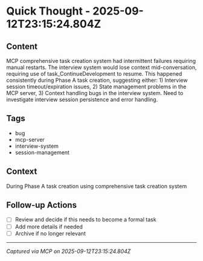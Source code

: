 # Quick Thought - 2025-09-12T23:15:24.804Z

## Content
MCP comprehensive task creation system had intermittent failures requiring manual restarts. The interview system would lose context mid-conversation, requiring use of task_ContinueDevelopment to resume. This happened consistently during Phase A task creation, suggesting either: 1) Interview session timeout/expiration issues, 2) State management problems in the MCP server, 3) Context handling bugs in the interview system. Need to investigate interview session persistence and error handling.

## Tags
- bug
- mcp-server
- interview-system
- session-management

## Context
During Phase A task creation using comprehensive task creation system

## Follow-up Actions
- [ ] Review and decide if this needs to become a formal task
- [ ] Add more details if needed
- [ ] Archive if no longer relevant

---
*Captured via MCP on 2025-09-12T23:15:24.804Z*